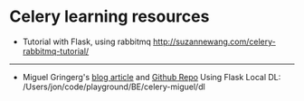 # Celery learning resources

* Tutorial with Flask, using rabbitmq
    http://suzannewang.com/celery-rabbitmq-tutorial/
 ----   
* Miguel Gringerg's [blog article](https://blog.miguelgrinberg.com/post/using-celery-with-flask) and [Github Repo](https://github.com/miguelgrinberg/flask-celery-example)
Using Flask
Local DL: /Users/jon/code/playground/BE/celery-miguel/dl


